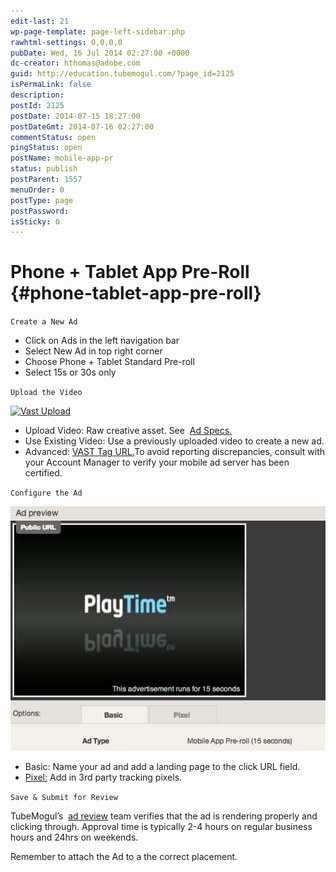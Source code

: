 ```yaml
---
edit-last: 21
wp-page-template: page-left-sidebar.php
rawhtml-settings: 0,0,0,0
pubDate: Wed, 16 Jul 2014 02:27:00 +0000
dc-creator: hthomas@adobe.com
guid: http://education.tubemogul.com/?page_id=2125
isPermaLink: false
description: 
postId: 2125
postDate: 2014-07-15 18:27:00
postDateGmt: 2014-07-16 02:27:00
commentStatus: open
pingStatus: open
postName: mobile-app-pr
status: publish
postParent: 1557
menuOrder: 0
postType: page
postPassword: 
isSticky: 0
---
```


# Phone + Tablet App Pre-Roll {#phone-tablet-app-pre-roll}

`Create a New Ad`

* Click on Ads in the left navigation bar
* Select New Ad in top right corner
* Choose Phone + Tablet Standard&nbsp;Pre-roll
* Select 15s or 30s only

`Upload the Video`

[ ![Vast Upload](assets/vast-upload.png)](assets/vast-upload.png)

* Upload Video: Raw creative asset. See&nbsp; [Ad Specs.](../user-guide/planning/ad-formats/ad-specs/user-guideplanningad-formatsad-specs.md)
* Use Existing Video: Use a previously uploaded video to create a new ad.
* Advanced: [VAST Tag URL.](../user-guide/execution/ad-unit-setup/3rd-party-tracking-adserving/ad-tags/user-guideexecutionad-unit-setup3rd-party-tracking-adservingad-tags.md)To avoid reporting discrepancies, consult with your Account Manager to verify your mobile ad server has been certified.

`Configure the Ad`

[ ![Mobile PR](assets/mobile-pr.png)](assets/mobile-pr.png)

* Basic: Name your ad and add a landing page to the click URL field.
* [Pixel:](../user-guide/execution/ad-unit-setup/3rd-party-tracking-adserving/tracking-pixels/user-guideexecutionad-unit-setup3rd-party-tracking-adservingtracking-pixels.md)&nbsp;Add in 3rd party tracking pixels.

`Save & Submit for Review`

TubeMogul’s&nbsp; [ad review](../user-guide/execution/ad-unit-setup/ad-reviews/user-guideexecutionad-unit-setupad-reviews.md)&nbsp;team&nbsp;verifies&nbsp;that the ad is rendering properly and clicking through. Approval time is typically 2-4 hours on regular business hours and 24hrs on weekends.

Remember to attach the Ad to a the correct placement.

